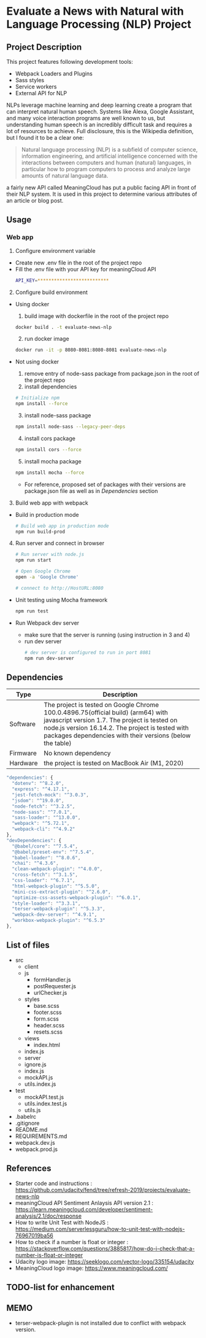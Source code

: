 # Evaluate a News with Natural with Language Processing (NLP) Project

## Project Description

This project features following development tools:
- Webpack Loaders and Plugins
- Sass styles
- Service workers
- External API for NLP

NLPs leverage machine learning and deep learning create a program that can interpret natural human speech. Systems like Alexa, Google Assistant, and many voice interaction programs are well known to us, but understanding human speech is an incredibly difficult task and requires a lot of resources to achieve. Full disclosure, this is the Wikipedia definition, but I found it to be a clear one:

> Natural language processing (NLP) is a subfield of computer science, information engineering, and artificial intelligence
concerned with the interactions between computers and human (natural) languages, in particular how to program computers to
process and analyze large amounts of natural language data.

a fairly new API called MeaningCloud has put a public facing API in front of their NLP system. It is used in this project to determine various attributes of an article or blog post.

## Usage

### Web app
1. Configure environment variable
  - Create new .env file in the root of the project repo
  - Fill the .env file with your API key for meaningCloud API
    ```bash
    API_KEY=**************************
    ```

2. Configure build environment
  - Using docker
    1. build image with dockerfile in the root of the project repo
      ```bash
      docker build . -t evaluate-news-nlp
      ```
    2. run docker image
      ```bash
      docker run -it -p 8080-8081:8080-8081 evaluate-news-nlp
      ```
    
  - Not using docker
    1. remove entry of node-sass package from package.json in the root of the project repo
    2. install dependencies
      ```bash
      # Initialize npm
      npm install --force
      ```
    3. install node-sass package
      ```bash
      npm install node-sass --legacy-peer-deps
      ```
    4. install cors package
      ```bash
      npm install cors --force
      ```
    5. install mocha package
      ```bash
      npm install mocha --force
      ```

    - For reference, proposed set of packages with their versions are package.json file as well as in *Dependencies* section

3. Build web app with webpack
  - Build in production mode
    ```bash
    # Build web app in production mode
    npm run build-prod
    ```

4. Run server and connect in browser
    ```bash
    # Run server with node.js
    npm run start

    # Open Google Chrome
    open -a 'Google Chrome'

    # connect to http://HostURL:8080
    ```

* Unit testing using Mocha framework
    ```bash
    npm run test
    ```

* Run Webpack dev server
  - make sure that the server is running (using instruction in 3 and 4)
  - run dev server
    ```bash
    # dev server is configured to run in port 8081
    npm run dev-server
    ```

## Dependencies

| Type | Description |
| ----------- | ----------- |
| Software | The project is tested on Google Chrome 100.0.4896.75(official build) (arm64) with javascript version 1.7. The project is tested on node.js version 16.14.2. The project is tested with packages dependencies with their versions (below the table)|
| Firmware | No known dependency |
| Hardware | the project is tested on MacBook Air (M1, 2020) |

```javascript
"dependencies": {
  "dotenv": "^8.2.0",
  "express": "^4.17.1",
  "jest-fetch-mock": "^3.0.3",
  "jsdom": "^19.0.0",
  "node-fetch": "^3.2.5",
  "node-sass": "^7.0.1",
  "sass-loader": "^13.0.0",
  "webpack": "^5.72.1",
  "webpack-cli": "^4.9.2"
},
"devDependencies": {
  "@babel/core": "^7.5.4",
  "@babel/preset-env": "^7.5.4",
  "babel-loader": "^8.0.6",
  "chai": "^4.3.6",
  "clean-webpack-plugin": "^4.0.0",
  "cross-fetch": "^3.1.5",
  "css-loader": "^6.7.1",
  "html-webpack-plugin": "^5.5.0",
  "mini-css-extract-plugin": "^2.6.0",
  "optimize-css-assets-webpack-plugin": "^6.0.1",
  "style-loader": "^3.3.1",
  "terser-webpack-plugin": "^5.3.3",
  "webpack-dev-server": "^4.9.1",
  "workbox-webpack-plugin": "^6.5.3"
},
```

## List of files
- src
	- client
    - js
      - formHandler.js
      - postRequester.js
      - urlChecker.js
    - styles
      - base.scss
      - footer.scss
      - form.scss
      - header.scss
      - resets.scss
    - views
      - index.html
    - index.js
	- server
    - ignore.js
    - index.js
    - mockAPI.js
    - utils.index.js
- test
  - mockAPI.test.js
  - utils.index.test.js
  - utils.js
- .babelrc
- .gitignore
- README.md
- REQUIREMENTS.md
- webpack.dev.js
- webpack.prod.js

## References

- Starter code and instructions : https://github.com/udacity/fend/tree/refresh-2019/projects/evaluate-news-nlp
- meaningCloud API Sentiment Anlaysis API version 2.1 : https://learn.meaningcloud.com/developer/sentiment-analysis/2.1/doc/response
- How to write Unit Test with NodeJS : https://medium.com/serverlessguru/how-to-unit-test-with-nodejs-76967019ba56
- How to check if a number is float or integer : https://stackoverflow.com/questions/3885817/how-do-i-check-that-a-number-is-float-or-integer
- Udacity logo image: https://seeklogo.com/vector-logo/335154/udacity
- MeaningCloud logo image: https://www.meaningcloud.com/

## TODO-list for enhancement

## MEMO
- terser-webpack-plugin is not installed due to conflict with webpack version. 